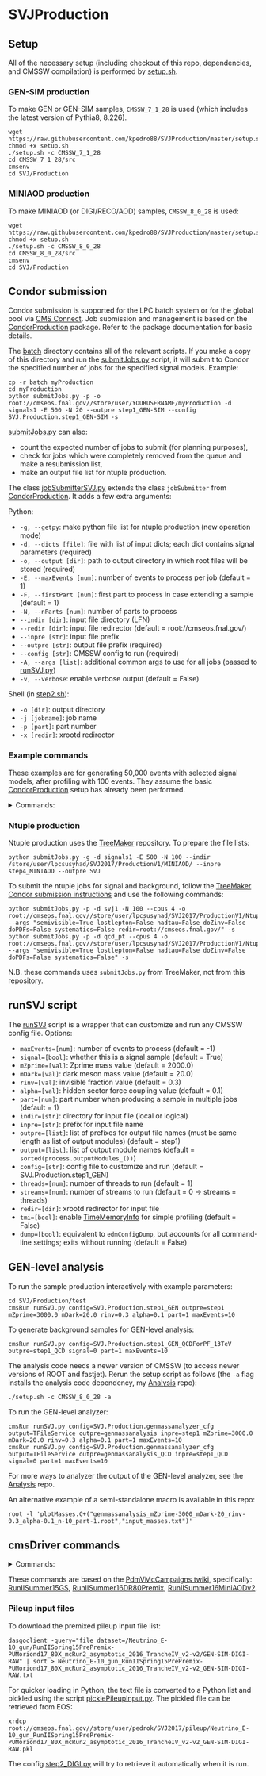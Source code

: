 # SVJProduction

## Setup

All of the necessary setup (including checkout of this repo, dependencies, and CMSSW compilation) is performed by [setup.sh](./setup.sh).

### GEN-SIM production

To make GEN or GEN-SIM samples, `CMSSW_7_1_28` is used (which includes the latest version of Pythia8, 8.226).
```
wget https://raw.githubusercontent.com/kpedro88/SVJProduction/master/setup.sh
chmod +x setup.sh
./setup.sh -c CMSSW_7_1_28
cd CMSSW_7_1_28/src
cmsenv
cd SVJ/Production
```

### MINIAOD production

To make MINIAOD (or DIGI/RECO/AOD) samples, `CMSSW_8_0_28` is used:
```
wget https://raw.githubusercontent.com/kpedro88/SVJProduction/master/setup.sh
chmod +x setup.sh
./setup.sh -c CMSSW_8_0_28
cd CMSSW_8_0_28/src
cmsenv
cd SVJ/Production
```

## Condor submission

Condor submission is supported for the LPC batch system or for the global pool via [CMS Connect](https://connect.uscms.org/).
Job submission and management is based on the [CondorProduction](https://github.com/kpedro88/CondorProduction) package.
Refer to the package documentation for basic details.

The [batch](./batch/) directory contains all of the relevant scripts.
If you make a copy of this directory and run the [submitJobs.py](./batch/submitJobs.py) script,
it will submit to Condor the specified number of jobs for the specified signal models. Example:
```
cp -r batch myProduction
cd myProduction
python submitJobs.py -p -o root://cmseos.fnal.gov//store/user/YOURUSERNAME/myProduction -d signals1 -E 500 -N 20 --outpre step1_GEN-SIM --config SVJ.Production.step1_GEN-SIM -s
```
[submitJobs.py](./batch/submitJobs.py) can also:
* count the expected number of jobs to submit (for planning purposes),
* check for jobs which were completely removed from the queue and make a resubmission list,
* make an output file list for ntuple production.

The class [jobSubmitterSVJ.py](./batch/jobSubmitterSVJ.py) extends the class `jobSubmitter` from [CondorProduction](https://github.com/kpedro88/CondorProduction). It adds a few extra arguments:

Python:
* `-g, --getpy`: make python file list for ntuple production (new operation mode)
* `-d, --dicts [file]`: file with list of input dicts; each dict contains signal parameters (required)
* `-o, --output [dir]`: path to output directory in which root files will be stored (required)
* `-E, --maxEvents [num]`: number of events to process per job (default = 1)
* `-F, --firstPart [num]`: first part to process in case extending a sample (default = 1)
* `-N, --nParts [num]`: number of parts to process
* `--indir [dir]`: input file directory (LFN)
* `--redir [dir]`: input file redirector (default = root://cmseos.fnal.gov/)
* `--inpre [str]`: input file prefix
* `--outpre [str]`: output file prefix (required)
* `--config [str]`: CMSSW config to run (required)
* `-A, --args [list]`: additional common args to use for all jobs (passed to [runSVJ.py](./Production/test/runSVJ.py))
* `-v, --verbose`: enable verbose output (default = False)

Shell (in [step2.sh](./batch/step2.sh)):
* `-o [dir]`: output directory
* `-j [jobname]`: job name
* `-p [part]`: part number
* `-x [redir]`: xrootd redirector

### Example commands

These examples are for generating 50,000 events with selected signal models, after profiling with 100 events.
They assume the basic [CondorProduction](https://github.com/kpedro88/CondorProduction) setup has already been performed.

<details>
<summary>Commands:</summary>

GEN-SIM:
```
python submitJobs.py -p -d signals1 -E 500 -N 100 --outpre step1_GEN-SIM --config SVJ.Production.step1_GEN-SIM -o root://cmseos.fnal.gov//store/user/lpcsusyhad/SVJ2017/ProductionV1/GEN-SIM/ -s
```
DIGI:
```
python submitJobs.py -p -d signals1 -E 500 -N 100 --indir /store/user/lpcsusyhad/SVJ2017/ProductionV1/GEN-SIM/ --inpre step1_GEN-SIM --outpre step2_DIGI --config SVJ.Production.step2_DIGI -o root://cmseos.fnal.gov//store/user/lpcsusyhad/SVJ2017/ProductionV1/DIGI/ --cpus 4 --memory 5000 -s
```
RECO:
```
python submitJobs.py -p -d signals1 -E 500 -N 100 --indir /store/user/lpcsusyhad/SVJ2017/ProductionV1/DIGI/ --inpre step2_DIGI --outpre step3_RECO --config SVJ.Production.step3_RECO -o root://cmseos.fnal.gov//store/user/lpcsusyhad/SVJ2017/ProductionV1/RECO/ --cpus 4 --memory 3000 -s
```
MINIAOD:
```
python submitJobs.py -p -d signals1 -E 500 -N 100 --indir /store/user/lpcsusyhad/SVJ2017/ProductionV1/RECO/ --inpre step3_RECO --outpre step4_MINIAOD --config SVJ.Production.step4_MINIAOD -o root://cmseos.fnal.gov//store/user/lpcsusyhad/SVJ2017/ProductionV1/MINIAOD/ --cpus 4 -s
```
</details>

### Ntuple production

Ntuple production uses the [TreeMaker](https://github.com/TreeMaker/TreeMaker) repository. To prepare the file lists:
```
python submitJobs.py -g -d signals1 -E 500 -N 100 --indir /store/user/lpcsusyhad/SVJ2017/ProductionV1/MINIAOD/ --inpre step4_MINIAOD --outpre SVJ
```
To submit the ntuple jobs for signal and background, follow the [TreeMaker Condor submission instructions](https://github.com/TreeMaker/TreeMaker#submit-production-to-condor) and use the following commands:
```
python submitJobs.py -p -d svj1 -N 100 --cpus 4 -o root://cmseos.fnal.gov//store/user/lpcsusyhad/SVJ2017/ProductionV1/Ntuples/ --args "semivisible=True lostlepton=False hadtau=False doZinv=False doPDFs=False systematics=False redir=root://cmseos.fnal.gov/" -s
python submitJobs.py -p -d qcd_pt --cpus 4 -o root://cmseos.fnal.gov//store/user/lpcsusyhad/SVJ2017/ProductionV1/Ntuples/ --args "semivisible=True lostlepton=False hadtau=False doZinv=False doPDFs=False systematics=False" -s
```
N.B. these commands uses `submitJobs.py` from TreeMaker, not from this repository.

## runSVJ script

The [runSVJ](./test/runSVJ.py) script is a wrapper that can customize and run any CMSSW config file. Options:
* `maxEvents=[num]`: number of events to process (default = -1)
* `signal=[bool]`: whether this is a signal sample (default = True)
* `mZprime=[val]`: Zprime mass value (default = 2000.0)
* `mDark=[val]`: dark meson mass value (default = 20.0)
* `rinv=[val]`: invisible fraction value (default = 0.3)
* `alpha=[val]`: hidden sector force coupling value (default = 0.1)
* `part=[num]`: part number when producing a sample in multiple jobs (default = 1)
* `indir=[str]`: directory for input file (local or logical)
* `inpre=[str]`: prefix for input file name
* `outpre=[list]`: list of prefixes for output file names (must be same length as list of output modules) (default = step1)
* `output=[list]`: list of output module names (default = `sorted(process.outputModules_())`)
* `config=[str]`: config file to customize and run (default = SVJ.Production.step1_GEN)
* `threads=[num]`: number of threads to run (default = 1)
* `streams=[num]`: number of streams to run (default = 0 -> streams = threads)
* `redir=[dir]`: xrootd redirector for input file
* `tmi=[bool]`: enable [TimeMemoryInfo](https://github.com/cms-sw/cmssw/blob/master/Validation/Performance/python/TimeMemoryInfo.py) for simple profiling (default = False)
* `dump=[bool]`: equivalent to `edmConfigDump`, but accounts for all command-line settings; exits without running (default = False)

## GEN-level analysis

To run the sample production interactively with example parameters:
```
cd SVJ/Production/test
cmsRun runSVJ.py config=SVJ.Production.step1_GEN outpre=step1 mZprime=3000.0 mDark=20.0 rinv=0.3 alpha=0.1 part=1 maxEvents=10
```

To generate background samples for GEN-level analysis:
```
cmsRun runSVJ.py config=SVJ.Production.step1_GEN_QCDForPF_13TeV outpre=step1_QCD signal=0 part=1 maxEvents=10
```

The analysis code needs a newer version of CMSSW (to access newer versions of ROOT and fastjet).
Rerun the setup script as follows (the `-a` flag installs the analysis code dependency, my [Analysis](https://github.com/kpedro88/Analysis/tree/SVJ2017-gen) repo):
```
./setup.sh -c CMSSW_8_0_28 -a
```

To run the GEN-level analyzer:
```
cmsRun runSVJ.py config=SVJ.Production.genmassanalyzer_cfg output=TFileService outpre=genmassanalysis inpre=step1 mZprime=3000.0 mDark=20.0 rinv=0.3 alpha=0.1 part=1 maxEvents=10
cmsRun runSVJ.py config=SVJ.Production.genmassanalyzer_cfg output=TFileService outpre=genmassanalysis_QCD inpre=step1_QCD signal=0 part=1 maxEvents=10
```

For more ways to analyzer the output of the GEN-level analyzer, see the [Analysis](https://github.com/kpedro88/Analysis/tree/SVJ2017-gen) repo.

An alternative example of a semi-standalone macro is available in this repo:
```
root -l 'plotMasses.C+("genmassanalysis_mZprime-3000_mDark-20_rinv-0.3_alpha-0.1_n-10_part-1.root","input_masses.txt")'
```

## cmsDriver commands

<details>
<summary>Commands:</summary>

GEN only:
```
cmsDriver.py SVJ/Production/EmptyFragment_cff --python_filename step1_GEN.py --mc --eventcontent RAWSIM --customise SLHCUpgradeSimulations/Configuration/postLS1Customs.customisePostLS1 --datatier GEN-SIM --conditions MCRUN2_71_V3::All --beamspot Realistic50ns13TeVCollision --step GEN --magField 38T_PostLS1 --fileout file:step1.root --no_exec
cmsDriver.py QCDForPF_13TeV_TuneCUETP8M1_cfi --python_filename step1_GEN_QCDForPF_13TeV.py --mc --eventcontent RAWSIM --customise SLHCUpgradeSimulations/Configuration/postLS1Customs.customisePostLS1 --datatier GEN-SIM --conditions MCRUN2_71_V3::All --beamspot Realistic50ns13TeVCollision --step GEN --magField 38T_PostLS1 --fileout file:step1.root --no_exec
```

GEN-SIM:
```
cmsDriver.py SVJ/Production/EmptyFragment_cff --python_filename step1_GEN-SIM.py --mc --eventcontent RAWSIM --customise SLHCUpgradeSimulations/Configuration/postLS1Customs.customisePostLS1 --datatier GEN-SIM --conditions MCRUN2_71_V3::All --beamspot Realistic50ns13TeVCollision --step GEN,SIM --magField 38T_PostLS1 --fileout file:step1.root --no_exec
```

DIGI:
```
cmsDriver.py step2 --python_filename step2_DIGI.py --mc --eventcontent PREMIXRAW --datatier GEN-SIM-RAW --conditions 80X_mcRun2_asymptotic_2016_TrancheIV_v6 --step DIGIPREMIX_S2,DATAMIX,L1,DIGI2RAW,HLT:@frozen2016 --nThreads 4 --datamix PreMix --era Run2_2016 --filein file:step1.root --fileout file:step2.root --pileup_input pileup.root --no_exec
```

RECO:
```
cmsDriver.py step3 --python_filename step3_RECO.py --mc --eventcontent AODSIM --runUnscheduled --datatier AODSIM --conditions 80X_mcRun2_asymptotic_2016_TrancheIV_v6 --step RAW2DIGI,RECO,EI --nThreads 4 --era Run2_2016 --filein file:step2.root --fileout file:step3.root --no_exec
```

MINIAOD:
```
cmsDriver.py step4 --python_filename step4_MINIAOD.py --mc --eventcontent MINIAODSIM --runUnscheduled --datatier MINIAODSIM --conditions 80X_mcRun2_asymptotic_2016_TrancheIV_v6 --step PAT --nThreads 4 --era Run2_2016  --filein file:step3.root --fileout file:step4.root --no_exec
```
</details>


These commands are based on the [PdmVMcCampaigns twiki](https://twiki.cern.ch/twiki/bin/view/CMS/PdmVMcCampaigns),
specifically:
[RunIISummer15GS](https://twiki.cern.ch/twiki/bin/view/CMS/PdmVMCcampaignRunIISummer15GS),
[RunIISummer16DR80Premix](https://twiki.cern.ch/twiki/bin/viewauth/CMS/PdmVMCcampaignRunIISummer16DR80Premix),
[RunIISummer16MiniAODv2](https://twiki.cern.ch/twiki/bin/view/CMS/PdmVMCcampaignRunIISummer16MiniAODv2).

### Pileup input files

To download the premixed pileup input file list:
```
dasgoclient -query="file dataset=/Neutrino_E-10_gun/RunIISpring15PrePremix-PUMoriond17_80X_mcRun2_asymptotic_2016_TrancheIV_v2-v2/GEN-SIM-DIGI-RAW" | sort > Neutrino_E-10_gun_RunIISpring15PrePremix-PUMoriond17_80X_mcRun2_asymptotic_2016_TrancheIV_v2-v2_GEN-SIM-DIGI-RAW.txt
```

For quicker loading in Python, the text file is converted to a Python list and pickled using the script [picklePileupInput.py](./test/picklePileupInput.py).
The pickled file can be retrieved from EOS:
```
xrdcp root://cmseos.fnal.gov//store/user/pedrok/SVJ2017/pileup/Neutrino_E-10_gun_RunIISpring15PrePremix-PUMoriond17_80X_mcRun2_asymptotic_2016_TrancheIV_v2-v2_GEN-SIM-DIGI-RAW.pkl
```
The config [step2_DIGI.py](./python/step2_DIGI.py) will try to retrieve it automatically when it is run.
